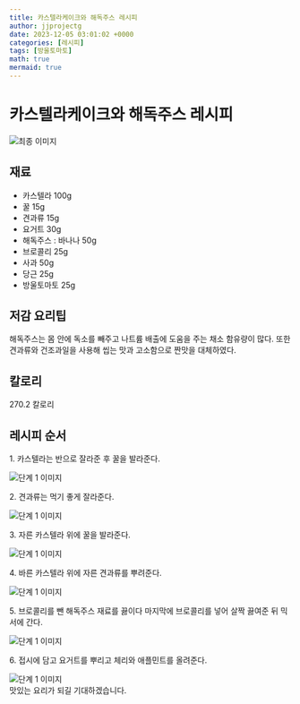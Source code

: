 ```yaml
---
title: 카스텔라케이크와 해독주스 레시피
author: jjprojectg
date: 2023-12-05 03:01:02 +0000
categories: [레시피]
tags: [방울토마토]
math: true
mermaid: true
---
```

<meta name="og:type" content="website"/>
<meta charset="UTF-8"/>
<div class="header">
  <h1>카스텔라케이크와 해독주스 레시피</h1>
</div>

<div class="container my-4">
  <div class="row">
    <div class="col-12 col-md-6">
      <div class="recipe-image">
        <img src="http://www.foodsafetykorea.go.kr/uploadimg/cook/10_00400_2.png" class="step-image" alt="최종 이미지"/>
      </div>
    </div>
    <div class="col-12 col-md-6">
      <div class="ingredients">
        <h2>재료</h2>
        <ul class="card">
          <li> 카스텔라 100g </li>
          <li>  꿀 15g </li>
          <li>  견과류 15g </li>
          <li>  요거트 30g </li>
          <li> 해독주스 : 바나나 50g </li>
          <li>  브로콜리 25g </li>
          <li>  사과 50g </li>
          <li>  당근 25g </li>
          <li>  방울토마토 25g </li>
</ul>
      </div>
    </div>
    <div class="col-12 col-md-6">
      <div class="ingredients">
        <h2>저감 요리팁</h2>
        <div class="card"> 
          <p>
            해독주스는 몸 안에 독소를 빼주고 나트륨 배출에 도움을 주는 채소 함유량이 많다.
또한 견과류와 건조과일을 사용해 씹는 맛과 고소함으로 짠맛을 대체하였다.
          </p>
        </div>
      </div>
      <div class="ingredients">
        <h2>칼로리</h2>
        <div class="card"> 
          <p>
            270.2 칼로리
          </p>
        </div>
      </div>
    </div>
  </div>

  <h2 class="my-4">레시피 순서</h2>
  <div class="card recipe-card">
    <div class="card-body recipe-step">
      <p class="card-text step-description">1. 카스텔라는 반으로 잘라준 후 꿀을 발라준다.</p>
      <img src="http://www.foodsafetykorea.go.kr/uploadimg/cook/20_00400_01.png" alt="단계 1 이미지" class="step-image"/>
    </div>
  </div>
  <div class="card recipe-card">
    <div class="card-body recipe-step">
      <p class="card-text step-description">2. 견과류는 먹기 좋게 잘라준다.</p>
      <img src="http://www.foodsafetykorea.go.kr/uploadimg/cook/20_00400_02.png" alt="단계 1 이미지" class="step-image"/>
    </div>
  </div>
  <div class="card recipe-card">
    <div class="card-body recipe-step">
      <p class="card-text step-description">3. 자른 카스텔라 위에 꿀을 발라준다.</p>
      <img src="http://www.foodsafetykorea.go.kr/uploadimg/cook/20_00400_03.png" alt="단계 1 이미지" class="step-image"/>
    </div>
  </div>
  <div class="card recipe-card">
    <div class="card-body recipe-step">
      <p class="card-text step-description">4. 바른 카스텔라 위에 자른 견과류를 뿌려준다.</p>
      <img src="http://www.foodsafetykorea.go.kr/uploadimg/cook/20_00400_04.png" alt="단계 1 이미지" class="step-image"/>
    </div>
  </div>
  <div class="card recipe-card">
    <div class="card-body recipe-step">
      <p class="card-text step-description">5. 브로콜리를 뺀 해독주스 재료를 끓이다 마지막에
브로콜리를 넣어 살짝 끓여준 뒤 믹서에 간다.</p>
      <img src="http://www.foodsafetykorea.go.kr/uploadimg/cook/20_00400_05.png" alt="단계 1 이미지" class="step-image"/>
    </div>
  </div>
  <div class="card recipe-card">
    <div class="card-body recipe-step">
      <p class="card-text step-description">6. 접시에 담고 요거트를 뿌리고 체리와 애플민트를
올려준다.</p>
      <img src="http://www.foodsafetykorea.go.kr/uploadimg/cook/20_00400_06.png" alt="단계 1 이미지" class="step-image"/>
    </div>
  </div>

</div>
맛있는 요리가 되길 기대하겠습니다.
